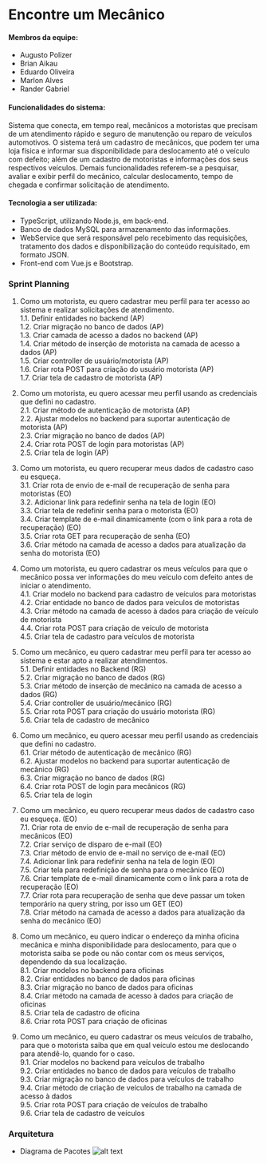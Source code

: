 # Encontre um Mecânico

#### Membros da equipe:
- Augusto Polizer
- Brian Aikau
- Eduardo Oliveira
- Marlon Alves
- Rander Gabriel

#### Funcionalidades do sistema:
Sistema que conecta, em tempo real, mecânicos a motoristas que precisam de um atendimento rápido e seguro de manutenção ou reparo de veículos automotivos. O sistema terá um cadastro de mecânicos, que podem ter uma loja física e informar sua disponibilidade para deslocamento até o veículo com defeito; além de um cadastro de motoristas e informações dos seus respectivos veículos. Demais funcionalidades referem-se a pesquisar, avaliar e exibir perfil do mecânico, calcular deslocamento, tempo de chegada e confirmar solicitação de atendimento.

#### Tecnologia a ser utilizada:
- TypeScript, utilizando Node.js, em back-end.
- Banco de dados MySQL para armazenamento das informações. 
- WebService que será responsável pelo recebimento das requisições, tratamento dos dados e disponibilização do conteúdo requisitado, em formato JSON.
- Front-end com Vue.js e Bootstrap.

### Sprint Planning

1. Como um motorista, eu quero cadastrar meu perfil para ter acesso ao sistema e realizar solicitações de atendimento.<br>
1.1. Definir entidades no backend (AP) <br> 
1.2. Criar migração no banco de dados (AP) <br> 
1.3. Criar camada de acesso a dados no backend (AP) <br>
1.4. Criar método de inserção de motorista na camada de acesso a dados (AP)<br> 
1.5. Criar controller de usuário/motorista (AP) <br> 
1.6. Criar rota POST para criação do usuário motorista (AP) <br> 
1.7. Criar tela de cadastro de motorista (AP) <br> 

2. Como um motorista, eu quero acessar meu perfil usando as credenciais que defini no cadastro.<br>
2.1. Criar método de autenticação de motorista (AP) <br> 
2.2. Ajustar modelos no backend para suportar autenticação de motorista (AP) <br> 
2.3. Criar migração no banco de dados (AP) <br>
2.4. Criar rota POST de login para motoristas (AP)<br>
2.5. Criar tela de login (AP) <br> 

3. Como um motorista, eu quero recuperar meus dados de cadastro caso eu esqueça. <br>
3.1. Criar rota de envio de e-mail de recuperação de senha para motoristas (EO)<br>
3.2. Adicionar link para redefinir senha na tela de login (EO)<br>
3.3. Criar tela de redefinir senha para o motorista (EO)<br>
3.4. Criar template de e-mail dinamicamente (com o link para a rota de recuperação) (EO)<br>
3.5. Criar rota GET para recuperação de senha (EO)<br>
3.6. Criar método na camada de acesso a dados para atualização da senha do motorista (EO)<br>

4. Como um motorista, eu quero cadastrar os meus veículos para que o mecânico possa ver informações do meu veículo com defeito antes de iniciar o atendimento.<br>
4.1. Criar modelo no backend para cadastro de veículos para motoristas  <br>
4.2. Criar entidade no banco de dados para veículos de motoristas<br>
4.3. Criar método na camada de acesso à dados para criação de veículo de motorista<br>
4.4. Criar rota POST para criação de veículo de motorista<br>
4.5. Criar tela de cadastro para veículos de motorista <br>

5. Como um mecânico, eu quero cadastrar meu perfil para ter acesso ao sistema e estar apto a realizar atendimentos.<br>
5.1. Definir entidades no Backend (RG) <br>
5.2. Criar migração no banco de dados (RG) <br>
5.3. Criar método de inserção de mecânico na camada de acesso a dados (RG) <br>
5.4. Criar controller de usuário/mecânico (RG) <br>
5.5. Criar rota POST para criação do usuário motorista (RG) <br>
5.6. Criar tela de cadastro de mecânico  <br>

6. Como um mecânico, eu quero acessar meu perfil usando as credenciais que defini no cadastro. <br>
6.1. Criar método de autenticação de mecânico (RG) <br>
6.2. Ajustar modelos no backend para suportar autenticação de mecânico (RG) <br>
6.3. Criar migração no banco de dados (RG) <br>
6.4. Criar rota POST de login para mecânicos (RG) <br>
6.5. Criar tela de login <br>

7. Como um mecânico, eu quero recuperar meus dados de cadastro caso eu esqueça. (EO)<br>
7.1. Criar rota de envio de e-mail de recuperação de senha para mecânicos (EO)<br>
7.2. Criar serviço de disparo de e-mail (EO)<br>
7.3. Criar método de envio de e-mail no serviço de e-mail (EO)<br>
7.4. Adicionar link para redefinir senha na tela de login (EO)<br>
7.5. Criar tela para redefinição de senha para o mecânico (EO)<br>
7.6. Criar template de e-mail dinamicamente com o link para a rota de recuperação (EO)<br>
7.7. Criar rota para recuperação de senha que deve passar um token temporário na query string, por isso um GET (EO)<br>
7.8. Criar método na camada de acesso a dados para atualização da senha do mecânico (EO) <br>

8. Como um mecânico, eu quero indicar o endereço da minha oficina mecânica e minha disponibilidade para deslocamento, para que o motorista saiba se pode ou não contar com os meus serviços, dependendo da sua localização.<br>
8.1. Criar modelos no backend para oficinas<br>
8.2. Criar entidades no banco de dados para oficinas <br>
8.3. Criar migração no banco de dados para oficinas<br>
8.4. Criar método na camada de acesso à dados para criação de oficinas<br>
8.5. Criar tela de cadastro de oficina<br>
8.6. Criar rota POST para criação de oficinas<br>

9. Como um mecânico, eu quero cadastrar os meus veículos de trabalho, para que o motorista saiba que em qual veículo estou me deslocando para atendê-lo, quando for o caso.<br>
9.1. Criar modelos no backend para veículos de trabalho <br>
9.2. Criar entidades no banco de dados para veículos de trabalho<br>
9.3. Criar migração no banco de dados para veículos de trabalho<br>
9.4. Criar método de criação de veículos de trabalho na camada de acesso à dados <br>
9.5. Criar rota POST para criação de veículos de trabalho <br>
9.6. Criar tela de cadastro de veículos<br>

### Arquitetura
- Diagrama de Pacotes
![alt text](https://uploaddeimagens.com.br/images/002/536/543/full/DiagramadePacotesArquitetura.png)
